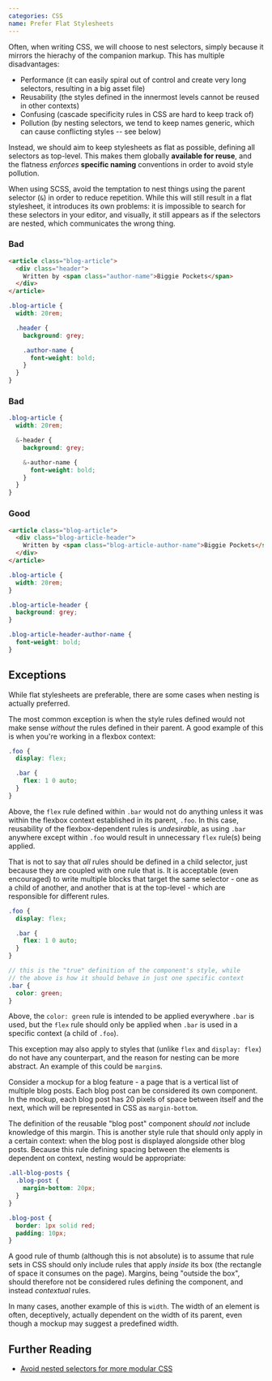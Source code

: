 ```yaml
---
categories: CSS
name: Prefer Flat Stylesheets
---
```


Often, when writing CSS, we will choose to nest selectors, simply because it mirrors the hierachy of the companion markup. This has multiple disadvantages:

* Performance (it can easily spiral out of control and create very long selectors, resulting in a big asset file)
* Reusability (the styles defined in the innermost levels cannot be reused in other contexts)
* Confusing (cascade specificity rules in CSS are hard to keep track of)
* Pollution (by nesting selectors, we tend to keep names generic, which can cause conflicting styles -- see below)

Instead, we should aim to keep stylesheets as flat as possible, defining all selectors as top-level. This makes them globally **available for reuse**, and the flatness _enforces_ **specific naming** conventions in order to avoid style pollution.

When using SCSS, avoid the temptation to nest things using the parent selector (`&`) in order to reduce repetition. While this will still result in a flat stylesheet, it introduces its own problems: it is impossible to search for these selectors in your editor, and visually, it still appears as if the selectors are nested, which communicates the wrong thing.

### Bad
````html
<article class="blog-article">
  <div class="header">
    Written by <span class="author-name">Biggie Pockets</span>
  </div>
</article>
````
````scss
.blog-article {
  width: 20rem;

  .header {
    background: grey;

    .author-name {
      font-weight: bold;
    }
  }
}
````

### Bad
````scss
.blog-article {
  width: 20rem;

  &-header {
    background: grey;

    &-author-name {
      font-weight: bold;
    }
  }
}
````

### Good
````html
<article class="blog-article">
  <div class="blog-article-header">
    Written by <span class="blog-article-author-name">Biggie Pockets</span>
  </div>
</article>
````
````scss
.blog-article {
  width: 20rem;
}

.blog-article-header {
  background: grey;
}

.blog-article-header-author-name {
  font-weight: bold;
}
````

## Exceptions

While flat stylesheets are preferable, there are some cases when nesting is actually preferred.

The most common exception is when the style rules defined would not make sense _without_ the rules defined in their parent. A good example of this is when you're working in a flexbox context:

````scss
.foo {
  display: flex;

  .bar {
    flex: 1 0 auto;
  }
}
````

Above, the `flex` rule defined within `.bar` would not do anything unless it was within the flexbox context established in its parent, `.foo`. In this case, reusability of the flexbox-dependent rules is _undesirable_, as using `.bar` anywhere except within `.foo` would result in unnecessary `flex` rule(s) being applied.

That is not to say that _all_ rules should be defined in a child selector, just because they are coupled with one rule that is. It is acceptable (even encouraged) to write multiple blocks that target the same selector - one as a child of another, and another that is at the top-level - which are responsible for different rules.

````scss
.foo {
  display: flex;

  .bar {
    flex: 1 0 auto;
  }
}

// this is the "true" definition of the component's style, while
// the above is how it should behave in just one specific context
.bar {
  color: green;
}
````

Above, the `color: green` rule is intended to be applied everywhere `.bar` is used, but the `flex` rule should only be applied when `.bar` is used in a specific context (a child of `.foo`).

This exception may also apply to styles that (unlike `flex` and `display: flex`) do not have any counterpart, and the reason for nesting can be more abstract. An example of this could be `margin`s.

Consider a mockup for a blog feature - a page that is a vertical list of multiple blog posts. Each blog post can be considered its own component. In the mockup, each blog post has 20 pixels of space between itself and the next, which will be represented in CSS as `margin-bottom`.

The definition of the reusable "blog post" component _should not_ include knowledge of this margin. This is another style rule that should only apply in a certain context: when the blog post is displayed alongside other blog posts. Because this rule defining spacing between the elements is dependent on context, nesting would be appropriate:

````scss
.all-blog-posts {
  .blog-post {
    margin-bottom: 20px;
  }
}

.blog-post {
  border: 1px solid red;
  padding: 10px;
}
````

A good rule of thumb (although this is not absolute) is to assume that rule sets in CSS should only include rules that apply _inside_ its box (the rectangle of space it consumes on the page). Margins, being "outside the box", should therefore not be considered rules defining the component, and instead _contextual_ rules.

In many cases, another example of this is `width`. The width of an element is often, deceptively, actually dependent on the width of its parent, even though a mockup may suggest a predefined width.

## Further Reading

* [Avoid nested selectors for more modular CSS](http://thesassway.com/intermediate/avoid-nested-selectors-for-more-modular-css)
